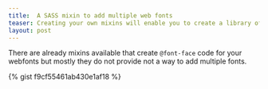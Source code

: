 ```yaml
---
title:  A SASS mixin to add multiple web fonts
teaser: Creating your own mixins will enable you to create a library of components and mixins of your own.
layout: post
---
```


There are already mixins available that create <code>@font-face</code> code for your webfonts but mostly they do not provide not a way to add multiple fonts.

{% gist f9cf55461ab430e1af18 %}
